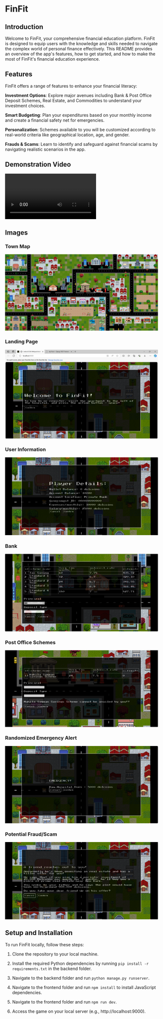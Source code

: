 # FinFit

## Introduction
Welcome to FinFit, your comprehensive financial education platform. FinFit is designed to equip users with the knowledge and skills needed to navigate the complex world of personal finance effectively. This README provides an overview of the app's features, how to get started, and how to make the most of FinFit's financial education experience.

## Features
FinFit offers a range of features to enhance your financial literacy:

**Investment Options**: Explore major avenues including Bank & Post Office Deposit Schemes, Real Estate, and Commodities to understand your investment choices.

**Smart Budgeting**: Plan your expenditures based on your monthly income and create a financial safety net for emergencies.

**Personalization**: Schemes available to you will be customized according to real-world criteria like geographical location, age, and gender.

**Frauds & Scams**: Learn to identify and safeguard against financial scams by navigating realistic scenarios in the app.

## Demonstration Video 

<video src="Img/finfitvid.mp4" controls title="Title"></video>

<!-- ![Video ](Img/finfitvid.mp4) -->

## Images

### Town Map 
![Alt text](Img/finfit.png)

### Landing Page
![Alt text](Img/image-1.png)

### User Information
![Alt text](Img/image-2.png)

### Bank
![Alt text](Img/image-6.png)

### Post Office Schemes

![Alt text](Img/image-8.png)

### Randomized Emergency Alert
![Alt text](Img/image-3.png)

### Potential Fraud/Scam
![Alt text](Img/image-4.png)

## Setup and Installation

To run FinFit locally, follow these steps:

1. Clone the repository to your local machine.

2. Install the required Python dependencies by running `pip install -r requirements.txt` in the backend folder.

3. Navigate to the backend folder and run `python manage.py runserver`.

4. Navigate to the frontend folder and run `npm install` to install JavaScript dependencies.

5. Navigate to the frontend folder and run `npm run dev`.

6. Access the game on your local server (e.g., http://localhost:9000).